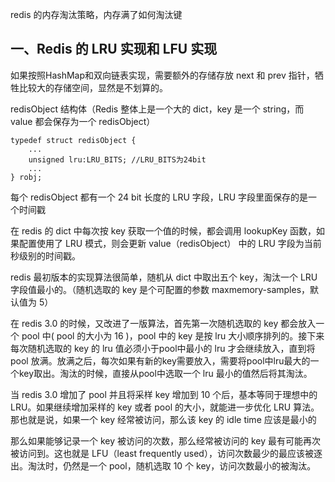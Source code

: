 redis 的内存淘汰策略，内存满了如何淘汰键 

## 一、Redis 的 LRU 实现和 LFU 实现

如果按照HashMap和双向链表实现，需要额外的存储存放 next 和 prev 指针，牺牲比较大的存储空间，显然是不划算的。

redisObject 结构体（Redis 整体上是一个大的 dict，key 是一个 string，而 value 都会保存为一个 redisObject）

```
typedef struct redisObject {
    ...
    unsigned lru:LRU_BITS; //LRU_BITS为24bit
    ...
} robj;
```

每个 redisObject 都有一个 24 bit 长度的 LRU 字段，LRU 字段里面保存的是一个时间戳

在 redis 的 dict 中每次按 key 获取一个值的时候，都会调用 lookupKey 函数，如果配置使用了 LRU 模式，则会更新 value（redisObject） 中的 LRU 字段为当前秒级别的时间戳。

redis 最初版本的实现算法很简单，随机从 dict 中取出五个 key，淘汰一个 LRU 字段值最小的。（随机选取的 key 是个可配置的参数 maxmemory-samples，默认值为 5）

在 redis 3.0 的时候，又改进了一版算法，首先第一次随机选取的 key 都会放入一个 pool 中( pool 的大小为 16 )，pool 中的 key 是按 lru 大小顺序排列的。接下来每次随机选取的 key 的 lru 值必须小于pool中最小的 lru 才会继续放入，直到将 pool 放满。放满之后，每次如果有新的key需要放入，需要将pool中lru最大的一个key取出。淘汰的时候，直接从pool中选取一个 lru 最小的值然后将其淘汰。

当 redis 3.0 增加了 pool 并且将采样 key 增加到 10 个后，基本等同于理想中的 LRU。如果继续增加采样的 key 或者 pool 的大小，就能进一步优化 LRU 算法。那也就是说，如果一个 key 经常被访问，那么该 key 的 idle time 应该是最小的

那么如果能够记录一个 key 被访问的次数，那么经常被访问的 key 最有可能再次被访问到。这也就是 LFU（least frequently used），访问次数最少的最应该被逐出。淘汰时，仍然是一个 pool，随机选取 10 个 key，访问次数最小的被淘汰。